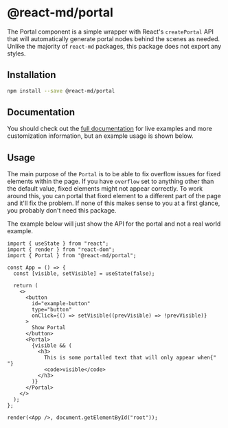 # @react-md/portal

The Portal component is a simple wrapper with React's `createPortal` API that
will automatically generate portal nodes behind the scenes as needed. Unlike the
majority of `react-md` packages, this package does not export any styles.

## Installation

```sh
npm install --save @react-md/portal
```

<!-- DOCS_REMOVE -->

## Documentation

You should check out the
[full documentation](https://react-md.dev/packages/portal/demos) for live
examples and more customization information, but an example usage is shown
below.

<!-- DOCS_REMOVE_END -->

## Usage

The main purpose of the `Portal` is to be able to fix overflow issues for fixed
elements within the page. If you have `overflow` set to anything other than the
default value, fixed elements might not appear correctly. To work around this,
you can portal that fixed element to a different part of the page and it'll fix
the problem. If none of this makes sense to you at a first glance, you probably
don't need this package.

The example below will just show the API for the portal and not a real world
example.

```tsx
import { useState } from "react";
import { render } from "react-dom";
import { Portal } from "@react-md/portal";

const App = () => {
  const [visible, setVisible] = useState(false);

  return (
    <>
      <button
        id="example-button"
        type="button"
        onClick={() => setVisible((prevVisible) => !prevVisible)}
      >
        Show Portal
      </button>
      <Portal>
        {visible && (
          <h3>
            This is some portalled text that will only appear when{" "}
            <code>visible</code>
          </h3>
        )}
      </Portal>
    </>
  );
};

render(<App />, document.getElementById("root"));
```

